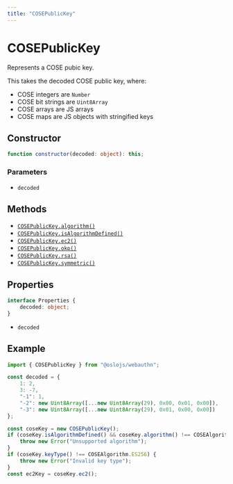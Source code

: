 ```yaml
---
title: "COSEPublicKey"
---
```


# COSEPublicKey

Represents a COSE pubic key.

This takes the decoded COSE public key, where:

- COSE integers are `Number`
- COSE bit strings are `Uint8Array`
- COSE arrays are JS arrays
- COSE maps are JS objects with stringified keys

## Constructor

```ts
function constructor(decoded: object): this;
```

### Parameters

- `decoded`

## Methods

- [`COSEPublicKey.algorithm()`](/reference/main/COSEPublicKey/algorithm)
- [`COSEPublicKey.isAlgorithmDefined()`](/reference/main/COSEPublicKey/isAlgorithmDefined)
- [`COSEPublicKey.ec2()`](/reference/main/COSEPublicKey/ec2)
- [`COSEPublicKey.okp()`](/reference/main/COSEPublicKey/okp)
- [`COSEPublicKey.rsa()`](/reference/main/COSEPublicKey/rsa)
- [`COSEPublicKey.symmetric()`](/reference/main/COSEPublicKey/symmetric)

## Properties

```ts
interface Properties {
	decoded: object;
}
```

- `decoded`

## Example

```ts
import { COSEPublicKey } from "@oslojs/webauthn";

const decoded = {
	1: 2,
	3: -7,
	"-1": 1,
	"-2": new Uint8Array([...new Uint8Array(29), 0x00, 0x01, 0x00]),
	"-3": new Uint8Array([...new Uint8Array(29), 0x01, 0x00, 0x00])
};

const coseKey = new COSEPublicKey();
if (coseKey.isAlgorithmDefined() && coseKey.algorithm() !== COSEAlgorithm.ES256) {
	throw new Error("Unsupported algorithm");
}
if (coseKey.keyType() !== COSEAlgorithm.ES256) {
	throw new Error("Invalid key type");
}
const ec2Key = coseKey.ec2();
```
